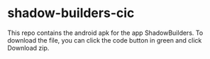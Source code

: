 # shadow-builders-cic

This repo contains the android apk for the app ShadowBuilders. To download the file, you can click the code button in green and click Download zip.

